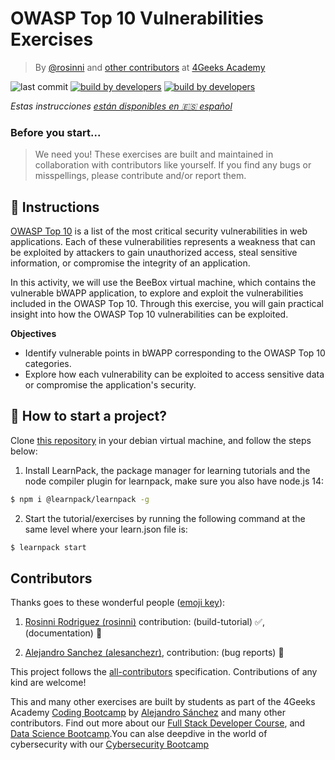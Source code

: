 <!-- hide -->

# OWASP Top 10 Vulnerabilities Exercises

> By [@rosinni](https://github.com/rosinni) and [other contributors](https://github.com/breatheco-de/owasp-top10-exercises/graphs/contributors) at [4Geeks Academy](https://4geeksacademy.co/)

![last commit](https://img.shields.io/github/last-commit/breatheco-de/owasp-top10-exercises)
[![build by developers](https://img.shields.io/badge/build_by-Developers-blue)](https://4geeks.com)
[![build by developers](https://img.shields.io/twitter/follow/4geeksacademy?style=social&logo=twitter)](https://twitter.com/4geeksacademy)

*Estas instrucciones [están disponibles en 🇪🇸 español](https://github.com/breatheco-de/owasp-top10-exercises/blob/main/README.es.md)*

### Before you start...

> We need you! These exercises are built and maintained in collaboration with contributors like yourself. If you find any bugs or misspellings, please contribute and/or report them.
<!-- endhide -->


## 📝 Instructions

[OWASP Top 10](https://owasp.org/www-project-top-ten/) is a list of the most critical security vulnerabilities in web applications. Each of these vulnerabilities represents a weakness that can be exploited by attackers to gain unauthorized access, steal sensitive information, or compromise the integrity of an application.

In this activity, we will use the BeeBox virtual machine, which contains the vulnerable bWAPP application, to explore and exploit the vulnerabilities included in the OWASP Top 10. Through this exercise, you will gain practical insight into how the OWASP Top 10 vulnerabilities can be exploited.

**Objectives**

- Identify vulnerable points in bWAPP corresponding to the OWASP Top 10 categories.
- Explore how each vulnerability can be exploited to access sensitive data or compromise the application's security.

<!-- hide -->
<!-- endhide -->

<how-to-start>
  
## 🌱 How to start a project?

Clone [this repository](https://github.com/breatheco-de/owasp-top10-exercises) in your debian virtual machine, and follow the steps below:

1. Install LearnPack, the package manager for learning tutorials and the node compiler plugin for learnpack, make sure you also have node.js 14:

```bash
$ npm i @learnpack/learnpack -g
```

2. Start the tutorial/exercises by running the following command at the same level where your learn.json file is:

```bash
$ learnpack start
```
</how-to-start>

<!-- hide -->
## Contributors

Thanks goes to these wonderful people ([emoji key](https://github.com/kentcdodds/all-contributors#emoji-key)):

1. [Rosinni Rodriguez (rosinni)](https://github.com/rosinni) contribution: (build-tutorial) ✅, (documentation) 📖
  
2. [Alejandro Sanchez (alesanchezr)](https://github.com/alesanchezr),  contribution: (bug reports) 🐛


This project follows the [all-contributors](https://github.com/kentcdodds/all-contributors) specification. Contributions of any kind are welcome!

This and many other exercises are built by students as part of the 4Geeks Academy [Coding Bootcamp](https://4geeksacademy.com/us/coding-bootcamp) by [Alejandro Sánchez](https://twitter.com/alesanchezr) and many other contributors. Find out more about our [Full Stack Developer Course](https://4geeksacademy.com/us/coding-bootcamps/part-time-full-stack-developer), and  [Data Science Bootcamp](https://4geeksacademy.com/us/coding-bootcamps/datascience-machine-learning).You can alse deepdive in the world of cybersecurity with our [Cybersecurity Bootcamp](https://4geeksacademy.com/us/coding-bootcamps/cybersecurity)
<!-- endhide -->
